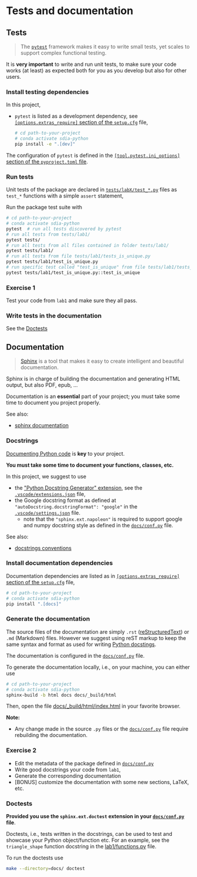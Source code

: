 # Tests and documentation

## Tests

> The [`pytest`](https://docs.pytest.org/en/6.2.x/) framework makes it easy to write small tests, yet scales to support complex functional testing.

It is **very important** to write and run unit tests, to make sure your code works (at least) as expected both for you as you develop but also for other users.

### Install testing dependencies

In this project,

- `pytest` is listed as a development dependency, see [`[options.extras_require]` section of the `setup.cfg`](../setup.cfg) file,

    ```bash
    # cd path-to-your-project
    # conda activate sdia-python
    pip install -e ".[dev]"
    ```

The configuration of `pytest` is defined in the [`[tool.pytest.ini_options]` section of the `pyproject.toml` file](https://docs.pytest.org/en/latest/reference/customize.html#pyproject-toml).

### Run tests

Unit tests of the package are declared in [`tests/labX/test_*.py`](../tests/) files as `test_*` functions with a simple `assert` statement,

Run the package test suite with

```bash
# cd path-to-your-project
# conda activate sdia-python
pytest  # run all tests discovered by pytest
# run all tests from tests/lab1/
pytest tests/
# run all tests from all files contained in folder tests/lab1/
pytest tests/lab1/
# run all tests from file tests/lab1/tests_is_unique.py
pytest tests/lab1/test_is_unique.py
# run specific test called "test_is_unique" from file tests/lab1/tests_is_unique.py
pytest tests/lab1/test_is_unique.py::test_is_unique
```

### Exercise 1

Test your code from `lab1` and make sure they all pass.

### Write tests in the documentation

See the [Doctests](#doctests)

## Documentation

> [Sphinx](https://www.sphinx-doc.org/en/master/index.html)  is a tool that makes it easy to create intelligent and beautiful documentation.

Sphinx is in charge of building the documentation and generating HTML output, but also PDF, epub, ...

Documentation is an **essential** part of your project; you must take some time to document you project properly.

See also:

- [sphinx documentation](https://www.sphinx-doc.org/en/master/usage/configuration.html)

### Docstrings

[Documenting Python code](https://realpython.com/documenting-python-code/) is **key** to your project.

**You must take some time to document your functions, classes, etc.**

In this project, we suggest to use

- the ["Python Docstring Generator" extension](https://marketplace.visualstudio.com/items?itemName=njpwerner.autodocstring), see the [`.vscode/extensions.json`](../.vscode/extensions.json) file,
- the Google docstring format as defined at `"autoDocstring.docstringFormat": "google"` in the [`.vscode/settings.json`](../.vscode/settings.json) file.
  - note that the `"sphinx.ext.napoleon"` is required to support google and numpy docstring style as defined in the [`docs/conf.py`](../docs/conf.py) file.

See also:

- [docstrings conventions](https://www.python.org/dev/peps/pep-0257/)

### Install documentation dependencies

Documentation dependencies are listed as in [`[options.extras_require]` section of the `setup.cfg`](../setup.cfg) file,

  ```bash
  # cd path-to-your-project
  # conda activate sdia-python
  pip install ".[docs]"
  ```

### Generate the documentation

The source files of the documentation are simply `.rst` ([reStructuredText](https://docutils.sourceforge.io/rst.html)) or `.md` (Markdown) files.
However we suggest using reST markup to keep the same syntax and format as used for writing [Python docstings](https://devguide.python.org/documenting/).

The documentation is configured in the [`docs/conf.py`](../docs/conf.py) file.

To generate the documentation locally, i.e., on your machine, you can either use

  ```bash
  # cd path-to-your-project
  # conda activate sdia-python
  sphinx-build -b html docs docs/_build/html
  ```

Then, open the file [docs/_build/html/index.html](../docs/_build/html/index.html) in your favorite browser.

**Note:**

- Any change made in the source `.py` files or the [`docs/conf.py`](../docs/conf.py) file require rebuilding the documentation.

### Exercise 2

- Edit the metadata of the package defined in [`docs/conf.py`](../docs/conf.py)
- Write good docstrings your code from `lab1`,
- Generate the corresponding documentation
- [BONUS] customize the documentation with some new sections, LaTeX, etc.

### Doctests

**Provided you use the `sphinx.ext.doctest` extension in your [`docs/conf.py`](../docs/conf.py) file**.

Doctests, i.e., tests written in the docstrings, can be used to test and showcase your Python object/function etc.
For an example, see the `triangle_shape` function docstring in the [lab1/functions.py](../src/lab1/functions.py) file.

To run the doctests use

```bash
make --directory=docs/ doctest
```
